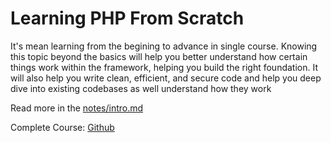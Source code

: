 
# Learning PHP From Scratch

It's mean learning from the begining to advance in single course. Knowing this topic beyond the basics will help you better understand how certain things work within the framework, helping you build the right foundation. It will also help you write clean, efficient, and secure code and help you deep dive into existing codebases as well understand how they work

Read more in the [notes/intro.md](./notes/intro.md "./notes/intro.md")

Complete Course: [Github](https://github.com/ggelashvili/learnphptherightway-outline)